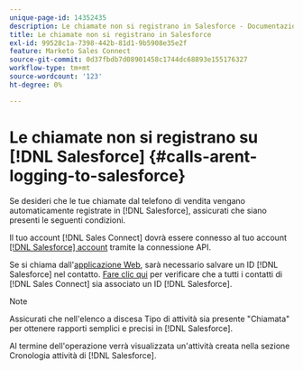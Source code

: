 ```yaml
---
unique-page-id: 14352435
description: Le chiamate non si registrano in Salesforce - Documentazione Marketo - Documentazione del prodotto
title: Le chiamate non si registrano in Salesforce
exl-id: 99528c1a-7398-442b-81d1-9b5908e35e2f
feature: Marketo Sales Connect
source-git-commit: 0d37fbdb7d08901458c1744dc68893e155176327
workflow-type: tm+mt
source-wordcount: '123'
ht-degree: 0%

---
```


# Le chiamate non si registrano su [!DNL Salesforce] {#calls-arent-logging-to-salesforce}

Se desideri che le tue chiamate dal telefono di vendita vengano automaticamente registrate in [!DNL Salesforce], assicurati che siano presenti le seguenti condizioni.

Il tuo account [!DNL Sales Connect] dovrà essere connesso al tuo account [[!DNL Salesforce] account](/help/marketo/product-docs/marketo-sales-connect/crm/salesforce-integration/connect-your-sales-connect-account-to-salesforce.md) tramite la connessione API.

Se si chiama dall&#39;[applicazione Web](https://toutapp.com/login), sarà necessario salvare un ID [!DNL Salesforce] nel contatto. [Fare clic qui](/help/marketo/product-docs/marketo-sales-connect/crm/salesforce-customization/import-a-salesforce-id-into-sales-connect.md) per verificare che a tutti i contatti di [!DNL Sales Connect] sia associato un ID [!DNL Salesforce].

>[!NOTE]
>
>Assicurati che nell&#39;elenco a discesa Tipo di attività sia presente &quot;Chiamata&quot; per ottenere rapporti semplici e precisi in [!DNL Salesforce].

Al termine dell&#39;operazione verrà visualizzata un&#39;attività creata nella sezione Cronologia attività di [!DNL Salesforce].
